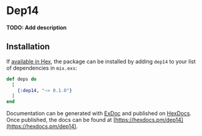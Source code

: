 # Dep14

**TODO: Add description**

## Installation

If [available in Hex](https://hex.pm/docs/publish), the package can be installed
by adding `dep14` to your list of dependencies in `mix.exs`:

```elixir
def deps do
  [
    {:dep14, "~> 0.1.0"}
  ]
end
```

Documentation can be generated with [ExDoc](https://github.com/elixir-lang/ex_doc)
and published on [HexDocs](https://hexdocs.pm). Once published, the docs can
be found at [https://hexdocs.pm/dep14](https://hexdocs.pm/dep14).

